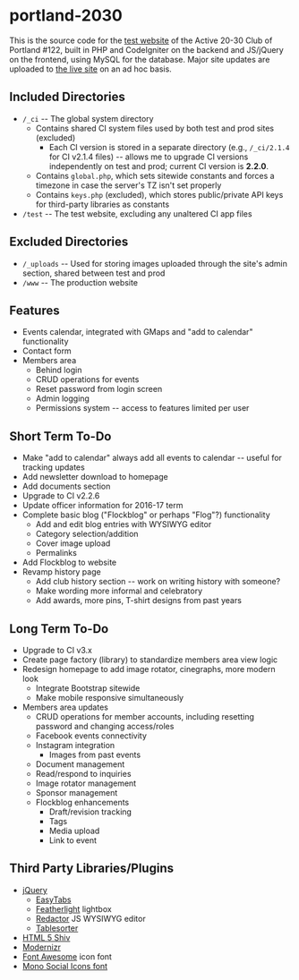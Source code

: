 # portland-2030
This is the source code for the [test website](http://test.portland2030.org) of the Active 20-30 Club of Portland #122, built in PHP and CodeIgniter on the backend and JS/jQuery on the frontend, using MySQL for the database. Major site updates are uploaded to [the live site](http://www.portland2030.org) on an ad hoc basis.

## Included Directories
* `/_ci` -- The global system directory
  * Contains shared CI system files used by both test and prod sites (excluded)
    * Each CI version is stored in a separate directory (e.g., `/_ci/2.1.4` for CI v2.1.4 files) -- allows me to upgrade CI versions independently on test and prod; current CI version is **2.2.0**.
  * Contains `global.php`, which sets sitewide constants and forces a timezone in case the server's TZ isn't set properly
  * Contains `keys.php` (excluded), which stores public/private API keys for third-party libraries as constants
* `/test` -- The test website, excluding any unaltered CI app files

## Excluded Directories
* `/_uploads` -- Used for storing images uploaded through the site's admin section, shared between test and prod
* `/www` -- The production website

## Features
* Events calendar, integrated with GMaps and "add to calendar" functionality
* Contact form
* Members area
  * Behind login
  * CRUD operations for events
  * Reset password from login screen
  * Admin logging
  * Permissions system -- access to features limited per user

## Short Term To-Do
* Make "add to calendar" always add all events to calendar -- useful for tracking updates
* Add newsletter download to homepage
* Add documents section
* Upgrade to CI v2.2.6
* Update officer information for 2016-17 term
* Complete basic blog ("Flockblog" or perhaps "Flog"?) functionality
  * Add and edit blog entries with WYSIWYG editor
  * Category selection/addition
  * Cover image upload
  * Permalinks
* Add Flockblog to website
* Revamp history page
  * Add club history section -- work on writing history with someone?
  * Make wording more informal and celebratory
  * Add awards, more pins, T-shirt designs from past years
  
## Long Term To-Do
* Upgrade to CI v3.x
* Create page factory (library) to standardize members area view logic
* Redesign homepage to add image rotator, cinegraphs, more modern look
  * Integrate Bootstrap sitewide
  * Make mobile responsive simultaneously
* Members area updates
  * CRUD operations for member accounts, including resetting password and changing access/roles
  * Facebook events connectivity
  * Instagram integration
    * Images from past events
  * Document management
  * Read/respond to inquiries
  * Image rotator management
  * Sponsor management
  * Flockblog enhancements
    * Draft/revision tracking
    * Tags
    * Media upload
    * Link to event

## Third Party Libraries/Plugins
* [jQuery](https://jquery.com/)
  * [EasyTabs](https://os.alfajango.com/easytabs/)
  * [Featherlight](http://noelboss.github.io/featherlight/) lightbox
  * [Redactor](https://github.com/html5cat/redactor-js) JS WYSIWYG editor
  * [Tablesorter](http://tablesorter.com/docs/)
* [HTML 5 Shiv](https://github.com/afarkas/html5shiv)
* [Modernizr](https://modernizr.com/)
* [Font Awesome](https://github.com/FortAwesome/Font-Awesome) icon font
* [Mono Social Icons font](http://drinchev.github.io/monosocialiconsfont/)
